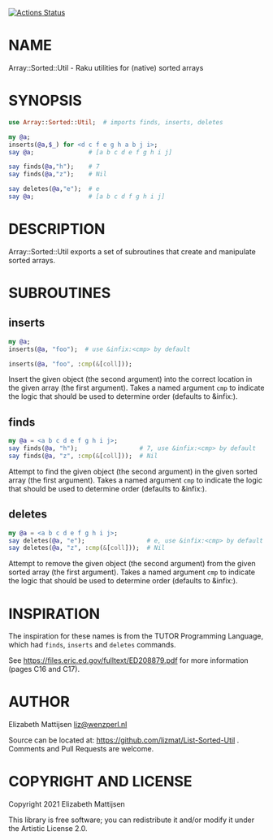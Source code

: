 [![Actions Status](https://github.com/lizmat/Array-Sorted-Util/workflows/test/badge.svg)](https://github.com/lizmat/Array-Sorted-Util/actions)

NAME
====

Array::Sorted::Util - Raku utilities for (native) sorted arrays

SYNOPSIS
========

```raku
use Array::Sorted::Util;  # imports finds, inserts, deletes

my @a;
inserts(@a,$_) for <d c f e g h a b j i>;
say @a;               # [a b c d e f g h i j]

say finds(@a,"h");    # 7
say finds(@a,"z");    # Nil

say deletes(@a,"e");  # e
say @a;               # [a b c d f g h i j]
```

DESCRIPTION
===========

Array::Sorted::Util exports a set of subroutines that create and manipulate sorted arrays.

SUBROUTINES
===========

inserts
-------

```raku
my @a;
inserts(@a, "foo");  # use &infix:<cmp> by default

inserts(@a, "foo", :cmp(&[coll]));
```

Insert the given object (the second argument) into the correct location in the given array (the first argument). Takes a named argument `cmp` to indicate the logic that should be used to determine order (defaults to &infix:<cmp>).

finds
-----

```raku
my @a = <a b c d e f g h i j>;
say finds(@a, "h");                 # 7, use &infix:<cmp> by default
say finds(@a, "z", :cmp(&[coll]));  # Nil
```

Attempt to find the given object (the second argument) in the given sorted array (the first argument). Takes a named argument `cmp` to indicate the logic that should be used to determine order (defaults to &infix:<cmp>).

deletes
-------

```raku
my @a = <a b c d e f g h i j>;
say deletes(@a, "e");                 # e, use &infix:<cmp> by default
say deletes(@a, "z", :cmp(&[coll]));  # Nil
```

Attempt to remove the given object (the second argument) from the given sorted array (the first argument). Takes a named argument `cmp` to indicate the logic that should be used to determine order (defaults to &infix:<cmp>).

INSPIRATION
===========

The inspiration for these names is from the TUTOR Programming Language, which had `finds`, `inserts` and `deletes` commands.

See https://files.eric.ed.gov/fulltext/ED208879.pdf for more information (pages C16 and C17).

AUTHOR
======

Elizabeth Mattijsen <liz@wenzperl.nl>

Source can be located at: https://github.com/lizmat/List-Sorted-Util . Comments and Pull Requests are welcome.

COPYRIGHT AND LICENSE
=====================

Copyright 2021 Elizabeth Mattijsen

This library is free software; you can redistribute it and/or modify it under the Artistic License 2.0.

